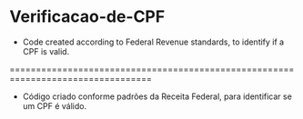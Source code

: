 # Verificacao-de-CPF

 - Code created according to Federal Revenue standards, to identify if a CPF is valid.

=================================================================================

 - Código criado conforme padrões da Receita Federal, para identificar se um CPF é válido.
